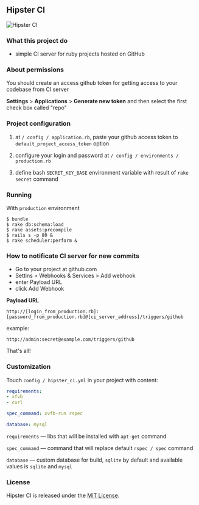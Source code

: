 ## Hipster CI
![Hipster CI](https://www.evernote.com/shard/s233/sh/a408c476-00d8-49bc-93a9-a02c4940586a/1af097048d96ee925b09e2df8abd3403/res/a51afa2c-905d-441c-84ac-07420ca67733/skitch.png)
### What this project do

  - simple CI server for ruby projects hosted on GitHub

### About permissions

  You should create an access github token for getting access to your codebase from CI server
  
  **Settings** > **Applications** > **Generate new token**
  and then select the first check box called "repo"
  
### Project configuration

  1. at `/ config / application.rb`, paste your github access token to `default_project_access_token` option
  
  2. configure your login and password at `/ config / environments / production.rb`
  
  3. define bash `SECRET_KEY_BASE` environment variable with result of `rake secret` command
  
### Running

  With `production` environment
  
  ```
$ bundle
$ rake db:schema:load
$ rake assets:precompile
$ rails s -p 80 &
$ rake scheduler:perform &
  ```
  
### How to notificate CI server for new commits
  
  - Go to your project at github.com
  - Settins > Webhooks & Services > Add webhook
  - enter Payload URL
  - click Add Webhook
  
  **Payload URL**

  `http://[login_from_production.rb]:[password_from_production.rb]@[ci_server_address]/triggers/github`
  
  example:
  
  `http://admin:secret@example.com/triggers/github`
  
  That's all!
  
### Customization
  
  Touch `config / hipster_ci.yml` in your project with content:
  
  ```yaml
requirements:
  - xfvb
  - curl

spec_command: xvfb-run rspec

database: mysql
  ```
  
`requirements` — libs that will be installed with `apt-get` command

`spec_command` — command that will replace default `rspec / spec` command

 `database` — custom database for build, `sqlite` by default and available values is `sqlite` and `mysql`

### License

Hipster CI is released under the [MIT License](http://www.opensource.org/licenses/MIT).
